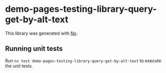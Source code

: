# demo-pages-testing-library-query-get-by-alt-text

This library was generated with [Nx](https://nx.dev).

## Running unit tests

Run `nx test demo-pages-testing-library-query-get-by-alt-text` to execute the unit tests.
